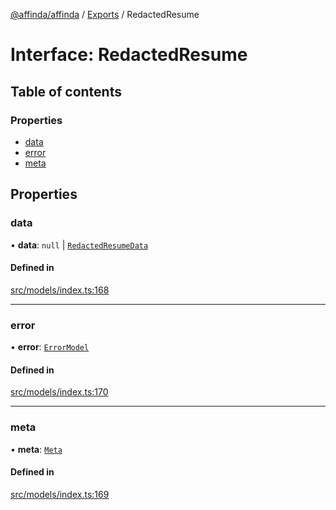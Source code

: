 [@affinda/affinda](../README.md) / [Exports](../modules.md) / RedactedResume

# Interface: RedactedResume

## Table of contents

### Properties

- [data](RedactedResume.md#data)
- [error](RedactedResume.md#error)
- [meta](RedactedResume.md#meta)

## Properties

### data

• **data**: ``null`` \| [`RedactedResumeData`](RedactedResumeData.md)

#### Defined in

[src/models/index.ts:168](https://github.com/affinda/affinda-typescript/blob/716efb7/src/models/index.ts#L168)

___

### error

• **error**: [`ErrorModel`](ErrorModel.md)

#### Defined in

[src/models/index.ts:170](https://github.com/affinda/affinda-typescript/blob/716efb7/src/models/index.ts#L170)

___

### meta

• **meta**: [`Meta`](Meta.md)

#### Defined in

[src/models/index.ts:169](https://github.com/affinda/affinda-typescript/blob/716efb7/src/models/index.ts#L169)

